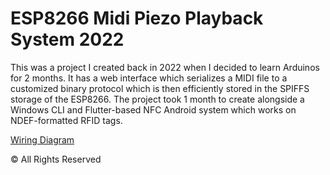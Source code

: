 # ESP8266 Midi Piezo Playback System 2022
This was a project I created back in 2022 when I decided to learn Arduinos for 2 months. It has a web interface which serializes a MIDI file to a customized binary protocol which is then efficiently stored in the SPIFFS storage of the ESP8266. The project took 1 month to create alongside a Windows CLI and Flutter-based NFC Android system which works on NDEF-formatted RFID tags.

[Wiring Diagram](img/circuit_image.png)

© All Rights Reserved
